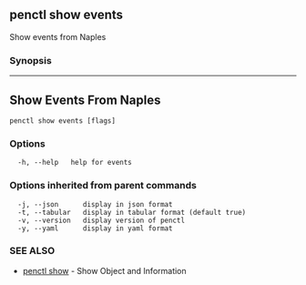 ## penctl show events

Show events from Naples

### Synopsis



-------------------------
 Show Events From Naples 
-------------------------


```
penctl show events [flags]
```

### Options

```
  -h, --help   help for events
```

### Options inherited from parent commands

```
  -j, --json      display in json format
  -t, --tabular   display in tabular format (default true)
  -v, --version   display version of penctl
  -y, --yaml      display in yaml format
```

### SEE ALSO
* [penctl show](penctl_show.md)	 - Show Object and Information

